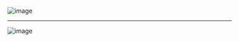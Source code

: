 ![image](https://github.com/user-attachments/assets/2fbe5fc8-5c44-45fc-a369-498593c0cddd)
**********
![image](https://github.com/user-attachments/assets/acb91962-3a7b-40c1-8e9c-dede991be8e9)

